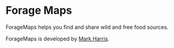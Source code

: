 # Forage Maps

ForageMaps helps you find and share wild and free food sources.

ForageMaps is developed by [Mark Harris](http://www.markmark.net).
